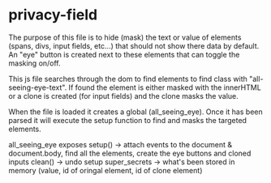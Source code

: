 # privacy-field

The purpose of this file is to hide (mask) the text or value of elements (spans, divs, input fields, etc...) that should not show
there data by default.  An "eye" button is created next to these elements that can toggle the masking on/off.

This js file searches through the dom to find elements to find class with "all-seeing-eye-text".
If found the element is either masked with the innerHTML or a clone is created (for input fields) and the clone masks the value.

When the file is loaded it creates a global (all_seeing_eye).  Once it has been parsed it will execute the setup function to find
and masks the targeted elements.

all_seeing_eye exposes
setup() -> attach events to the document & document.body, find all the elements, create the eye buttons and cloned inputs
clean() -> undo setup
super_secrets -> what's been stored in memory (value, id of oringal element, id of clone element)

